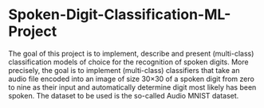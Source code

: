 # Spoken-Digit-Classification-ML-Project

The goal of this project is to implement, describe and present (multi-class)
classification models of choice for the recognition of spoken digits. More precisely,
the goal is to implement (multi-class) classifiers that take an audio file encoded into an
image of size 30×30 of a spoken digit from zero to nine as their input and automatically
determine digit most likely has been spoken. The dataset to be used is the so-called Audio
MNIST dataset.

